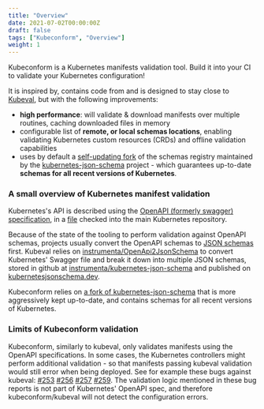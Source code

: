 ```yaml
---
title: "Overview"
date: 2021-07-02T00:00:00Z
draft: false
tags: ["Kubeconform", "Overview"]
weight: 1
---
```


Kubeconform is a Kubernetes manifests validation tool. Build it into your CI to validate your Kubernetes
configuration!

It is inspired by, contains code from and is designed to stay close to
[Kubeval](https://github.com/instrumenta/kubeval), but with the following improvements:
* **high performance**: will validate & download manifests over multiple routines, caching
  downloaded files in memory
* configurable list of **remote, or local schemas locations**, enabling validating Kubernetes
  custom resources (CRDs) and offline validation capabilities
* uses by default a [self-updating fork](https://github.com/yannh/kubernetes-json-schema) of the schemas registry maintained
  by the [kubernetes-json-schema](https://github.com/instrumenta/kubernetes-json-schema) project - which guarantees
  up-to-date **schemas for all recent versions of Kubernetes**.

### A small overview of Kubernetes manifest validation

Kubernetes's API is described using the [OpenAPI (formerly swagger) specification](https://www.openapis.org),
in a [file](https://github.com/kubernetes/kubernetes/blob/master/api/openapi-spec/swagger.json) checked into
the main Kubernetes repository.

Because of the state of the tooling to perform validation against OpenAPI schemas, projects usually convert
the OpenAPI schemas to [JSON schemas](https://json-schema.org/) first. Kubeval relies on
[instrumenta/OpenApi2JsonSchema](https://github.com/instrumenta/openapi2jsonschema) to convert Kubernetes' Swagger file
and break it down into multiple JSON schemas, stored in github at
[instrumenta/kubernetes-json-schema](https://github.com/instrumenta/kubernetes-json-schema) and published on
[kubernetesjsonschema.dev](https://kubernetesjsonschema.dev/).

Kubeconform relies on [a fork of kubernetes-json-schema](https://github.com/yannh/kubernetes-json-schema/)
that is more aggressively kept up-to-date, and contains schemas for all recent versions of Kubernetes.

### Limits of Kubeconform validation

Kubeconform, similarly to kubeval, only validates manifests using the OpenAPI specifications. In some
cases, the Kubernetes controllers might perform additional validation - so that manifests passing kubeval
validation would still error when being deployed. See for example these bugs against kubeval:
[#253](https://github.com/instrumenta/kubeval/issues/253)
[#256](https://github.com/instrumenta/kubeval/issues/256)
[#257](https://github.com/instrumenta/kubeval/issues/257)
[#259](https://github.com/instrumenta/kubeval/issues/259). The validation logic mentioned in these
bug reports is not part of Kubernetes' OpenAPI spec, and therefore kubeconform/kubeval will not detect the
configuration errors.